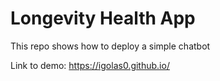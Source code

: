 # Longevity Health App

This repo shows how to deploy a simple chatbot

Link to demo: https://igolas0.github.io/
